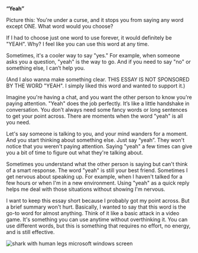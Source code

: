 **“Yeah”**

Picture this: You're under a curse, and it stops you from saying any word except ONE. What word would you choose?

If I had to choose just one word to use forever, it would definitely be "YEAH". Why? I feel like you can use this word at any time.

Sometimes, it's a cooler way to say "yes." For example, when someone asks you a question, "yeah" is the way to go. And if you need to say "no" or something else, I can’t help you.

(And I also wanna make something clear. THIS ESSAY IS NOT SPONSORED BY THE WORD "YEAH". I simply liked this word and wanted to support it.)

Imagine you're having a chat, and you want the other person to know you're paying attention. "Yeah" does the job perfectly. It’s like a little handshake in conversation. You don’t always need some fancy words or long sentences to get your point across. There are moments when the word "yeah" is all you need. 

Let's say someone is talking to you, and your mind wanders for a moment. And you start thinking about something else. Just say “yeah”. They won't notice that you weren't paying attention. Saying "yeah" a few times can give you a bit of time to figure out what they're talking about.

Sometimes you understand what the other person is saying but can't think of a smart response. The word "yeah" is still your best friend. Sometimes I get nervous about speaking up. For example, when I haven't talked for a few hours or when I'm in a new environment. Using "yeah" as a quick reply helps me deal with those situations without showing I'm nervous.

I want to keep this essay short because I probably got my point across. But a brief summary won't hurt.
Basically, I wanted to say that this word is the go-to word for almost anything. Think of it like a basic attack in a video game. It's something you can use anytime without overthinking it. You can use different words, but this is something that requires no effort, no energy, and is still effective.

![shark with human legs microsoft windows screen](https://github.com/davidjansta/yeah/assets/149413621/7eeb8a91-698f-4c3d-8aa7-c15bd5f152fe)

